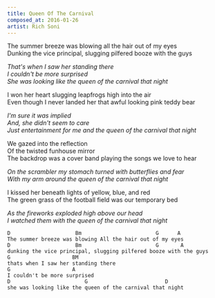```yaml
---
title: Queen Of The Carnival
composed_at: 2016-01-26
artist: Rich Soni
---
```


The summer breeze was blowing all the hair out of my eyes  
Dunking the vice principal, slugging pilfered booze with the guys  

*That's when I saw her standing there*  
*I couldn't be more surprised*  
*She was looking like the queen of the carnival that night*  

I won her heart slugging leapfrogs high into the air  
Even though I never landed her that awful looking pink teddy bear  

*I'm sure it was implied*  
*And, she didn't seem to care*  
*Just entertainment for me and the queen of the carnival that night*  

We gazed into the reflection  
Of the twisted funhouse mirror  
The backdrop was a cover band playing the songs we love to hear  

*On the scrambler my stomach turned with butterflies and fear*  
*With my arm around the queen of the carnival that night*  

I kissed her beneath lights of yellow, blue, and red  
The green grass of the football field was our temporary bed  

*As the fireworks exploded high above our head*  
*I watched them with the queen of the carnival that night*  

```
D                     Bm                        G      A
The summer breeze was blowing All the hair out of my eyes
D                     Bm                        G       A
dunking the vice principal, slugging pilfered booze with the guys
G                    BM
thats when I saw her standing there
G                    A
I couldn't be more surprised
D                        G                         D
she was looking like the queen of the carnival that night
```
